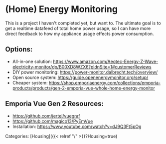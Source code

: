 # (Home) Energy Monitoring

This is a project I haven't completed yet, but want to. 
The ultimate goal is to get a realtime datafeed of total home power
usage, so I can have more direct feedback to how my appliance usage
effects power consumption.

## Options:

 - All-in-one solution: https://www.amazon.com/Aeotec-Energy-Z-Wave-electricity-monitor/dp/B00XD8WZX6?pldnSite=1#customerReviews
 - DIY power monitoring: https://power-monitor.dalbrecht.tech/overview/
 - Open source system: https://guide.openenergymonitor.org/setup/
 - Cheaper system: https://shop.emporiaenergy.com/collections/emporia-products/products/gen-2-emporia-vue-whole-home-energy-monitor

## Emporia Vue Gen 2 Resources:

 - https://github.com/jertel/vuegraf
 - https://github.com/magico13/PyEmVue
 - Installation: https://www.youtube.com/watch?v=dJ9Q3Ft5pOg











Categories: [Housing]({{< relref "/" >}}?Housing=true)